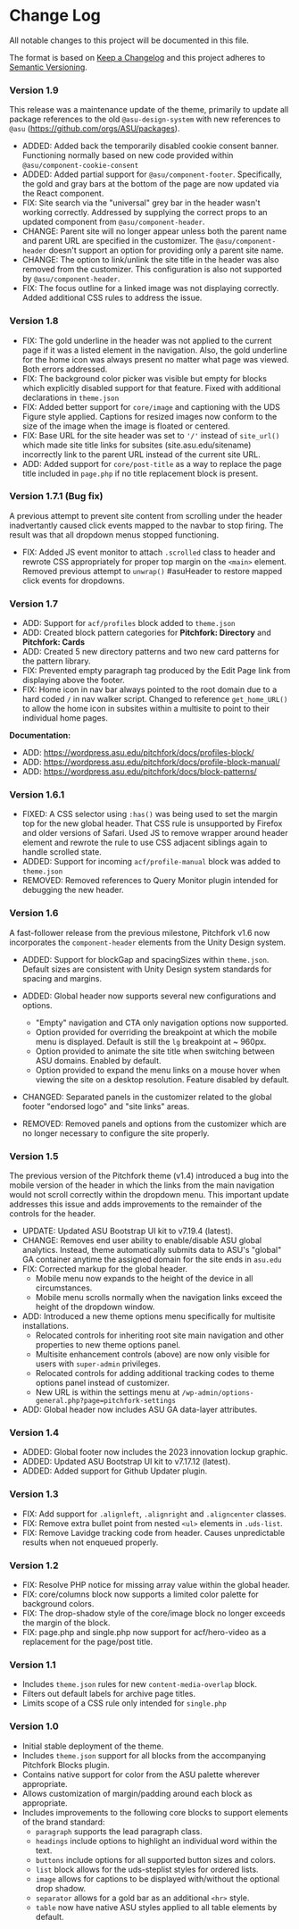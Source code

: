# Change Log

All notable changes to this project will be documented in this file.

The format is based on [Keep a Changelog](http://keepachangelog.com/)
and this project adheres to [Semantic Versioning](http://semver.org/).

### Version 1.9

This release was a maintenance update of the theme, primarily to update all package references to the old `@asu-design-system` with new references to `@asu` (https://github.com/orgs/ASU/packages).

- ADDED: Added back the temporarily disabled cookie consent banner. Functioning normally based on new code provided within `@asu/component-cookie-consent`
- ADDED: Added partial support for `@asu/component-footer`. Specifically, the gold and gray bars at the bottom of the page are now updated via the React component.
- FIX: Site search via the "universal" grey bar in the header wasn't working correctly. Addressed by supplying the correct props to an updated component from `@asu/component-header`.
- CHANGE: Parent site will no longer appear unless both the parent name and parent URL are specified in the customizer. The `@asu/component-header` doesn't support an option for providing only a parent site name.
- CHANGE: The option to link/unlink the site title in the header was also removed from the customizer. This configuration is also not supported by `@asu/component-header`.
- FIX: The focus outline for a linked image was not displaying correctly. Added additional CSS rules to address the issue.

### Version 1.8

- FIX: The gold underline in the header was not applied to the current page if it was a listed element in the navigation. Also, the gold underline for the home icon was always present no matter what page was viewed. Both errors addressed.
- FIX: The background color picker was visible but empty for blocks which explicitly disabled support for that feature. Fixed with additional declarations in `theme.json`
- FIX: Added better support for `core/image` and captioning with the UDS Figure style applied. Captions for resized images now conform to the size of the image when the image is floated or centered.
- FIX: Base URL for the site header was set to `'/'` instead of `site_url()` which made site title links for subsites (site.asu.edu/sitename) incorrectly link to the parent URL instead of the current site URL.
- ADD: Added support for `core/post-title` as a way to replace the page title included in `page.php` if no title replacement block is present.

### Version 1.7.1 (Bug fix)

A previous attempt to prevent site content from scrolling under the header inadvertantly caused click events mapped to the navbar to stop firing. The result was that all dropdown menus stopped functioning.

- FIX: Added JS event monitor to attach `.scrolled` class to header and rewrote CSS appropriately for proper top margin on the `<main>` element. Removed previous attempt to `unwrap()` #asuHeader to restore mapped click events for dropdowns.

### Version 1.7

- ADD: Support for `acf/profiles` block added to `theme.json`
- ADD: Created block pattern categories for **Pitchfork: Directory** and **Pitchfork: Cards**
- ADD: Created 5 new directory patterns and two new card patterns for the pattern library.
- FIX: Prevented empty paragraph tag produced by the Edit Page link from displaying above the footer.
- FIX: Home icon in nav bar always pointed to the root domain due to a hard coded `/` in nav walker script. Changed to reference `get_home_URL()` to allow the home icon in subsites within a multisite to point to their individual home pages.

**Documentation:**

- ADD: https://wordpress.asu.edu/pitchfork/docs/profiles-block/
- ADD: https://wordpress.asu.edu/pitchfork/docs/profile-block-manual/
- ADD: https://wordpress.asu.edu/pitchfork/docs/block-patterns/

### Version 1.6.1

- FIXED: A CSS selector using `:has()` was being used to set the margin top for the new global header. That CSS rule is unsupported by Firefox and older versions of Safari. Used JS to remove wrapper around header element and rewrote the rule to use CSS adjacent siblings again to handle scrolled state.
- ADDED: Support for incoming `acf/profile-manual` block was added to `theme.json`
- REMOVED: Removed references to Query Monitor plugin intended for debugging the new header.

### Version 1.6

A fast-follower release from the previous milestone, Pitchfork v1.6 now incorporates the `component-header` elements from the Unity Design system.

- ADDED: Support for blockGap and spacingSizes within `theme.json`. Default sizes are consistent with Unity Design system standards for spacing and margins.

- ADDED: Global header now supports several new configurations and options.

  - "Empty" navigation and CTA only navigation options now supported.
  - Option provided for overriding the breakpoint at which the mobile menu is displayed. Default is still the `lg` breakpoint at ~ 960px.
  - Option provided to animate the site title when switching between ASU domains. Enabled by default.
  - Option provided to expand the menu links on a mouse hover when viewing the site on a desktop resolution. Feature disabled by default.

- CHANGED: Separated panels in the customizer related to the global footer "endorsed logo" and "site links" areas.

- REMOVED: Removed panels and options from the customizer which are no longer necessary to configure the site properly.

### Version 1.5

The previous version of the Pitchfork theme (v1.4) introduced a bug into the mobile version of the header in which the links from the main navigation would not scroll correctly within the dropdown menu. This important update addresses this issue and adds improvements to the remainder of the controls for the header.

- UPDATE: Updated ASU Bootstrap UI kit to v7.19.4 (latest).
- CHANGE: Removes end user ability to enable/disable ASU global analytics. Instead, theme automatically submits data to ASU's "global" GA container anytime the assigned domain for the site ends in `asu.edu`
- FIX: Corrected markup for the global header.
  - Mobile menu now expands to the height of the device in all circumstances.
  - Mobile menu scrolls normally when the navigation links exceed the height of the dropdown window.
- ADD: Introduced a new theme options menu specifically for multisite installations.
  - Relocated controls for inheriting root site main navigation and other properties to new theme options panel.
  - Multisite enhancement controls (above) are now only visible for users with `super-admin` privileges.
  - Relocated controls for adding additional tracking codes to theme options panel instead of customizer.
  - New URL is within the settings menu at `/wp-admin/options-general.php?page=pitchfork-settings`
- ADD: Global header now includes ASU GA data-layer attributes.

### Version 1.4

- ADDED: Global footer now includes the 2023 innovation lockup graphic.
- ADDED: Updated ASU Bootstrap UI kit to v7.17.12 (latest).
- ADDED: Added support for Github Updater plugin.

### Version 1.3

- FIX: Add support for `.alignleft`, `.alignright` and `.aligncenter` classes.
- FIX: Remove extra bullet point from nested `<ul>` elements in `.uds-list`.
- FIX: Remove Lavidge tracking code from header. Causes unpredictable results when not enqueued properly.

### Version 1.2

- FIX: Resolve PHP notice for missing array value within the global header.
- FIX: core/columns block now supports a limited color palette for background colors.
- FIX: The drop-shadow style of the core/image block no longer exceeds the margin of the block.
- FIX: page.php and single.php now support for acf/hero-video as a replacement for the page/post title.

### Version 1.1

- Includes `theme.json` rules for new `content-media-overlap` block.
- Filters out default labels for archive page titles.
- Limits scope of a CSS rule only intended for `single.php`

### Version 1.0

- Initial stable deployment of the theme.
- Includes `theme.json` support for all blocks from the accompanying Pitchfork Blocks plugin.
- Contains native support for color from the ASU palette wherever appropriate.
- Allows customization of margin/padding around each block as appropriate.
- Includes improvements to the following core blocks to support elements of the brand standard:
  - `paragraph` supports the lead paragraph class.
  - `headings` include options to highlight an individual word within the text.
  - `buttons` include options for all supported button sizes and colors.
  - `list` block allows for the uds-steplist styles for ordered lists.
  - `image` allows for captions to be displayed with/without the optional drop shadow.
  - `separator` allows for a gold bar as an additional `<hr>` style.
  - `table` now have native ASU styles applied to all table elements by default.
